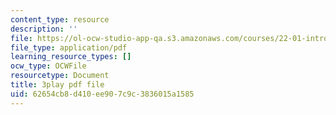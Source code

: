 ```yaml
---
content_type: resource
description: ''
file: https://ol-ocw-studio-app-qa.s3.amazonaws.com/courses/22-01-introduction-to-nuclear-engineering-and-ionizing-radiation-fall-2016/62654cb8d410ee907c9c3836015a1585_z_xyx-z6arc.pdf
file_type: application/pdf
learning_resource_types: []
ocw_type: OCWFile
resourcetype: Document
title: 3play pdf file
uid: 62654cb8-d410-ee90-7c9c-3836015a1585
---
```

